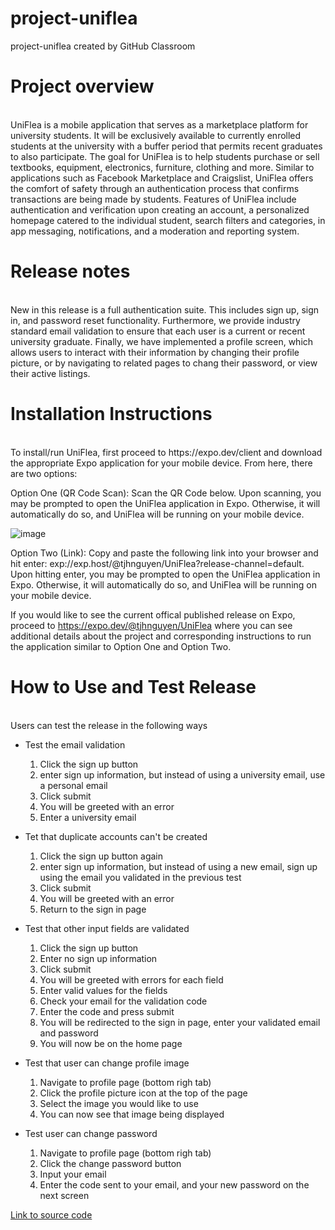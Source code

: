 # project-uniflea
project-uniflea created by GitHub Classroom

# Project overview
<br>
UniFlea is a mobile application that serves as a marketplace platform for university students. 
It will be exclusively available to currently enrolled students at the university with a buffer period that permits recent graduates to also participate. 
The goal for UniFlea is to help students purchase or sell textbooks, equipment, electronics, furniture, clothing and more. 
Similar to applications such as Facebook Marketplace and Craigslist, 
UniFlea offers the comfort of safety through an authentication process that confirms transactions are being made by students. 
Features of UniFlea include authentication and verification upon creating an account, a personalized homepage catered to the individual student, 
search filters and categories, in app messaging, notifications, and a moderation and reporting system.

# Release notes
<br>
New in this release is a full authentication suite. This includes sign up, sign in, and password reset functionality.
Furthermore, we provide industry standard email validation to ensure that each user is a current or recent university graduate.
Finally, we have implemented a profile screen, which allows users to interact with their information by changing their profile picture,
or by navigating to related pages to chang their password, or view their active listings.

# Installation Instructions
<br>
To install/run UniFlea, first proceed to https://expo.dev/client and download the appropriate Expo application for your mobile device. From here, there are two options:

Option One (QR Code Scan): Scan the QR Code below. Upon scanning, you may be prompted to open the UniFlea application in Expo. Otherwise, it will automatically do so, and UniFlea will be running on your mobile device.

![image](https://user-images.githubusercontent.com/61302705/158283715-a5f44af0-efe7-4dad-8f07-50a5dc0d0b2e.png)

Option Two (Link): Copy and paste the following link into your browser and hit enter: exp://exp.host/@tjhnguyen/UniFlea?release-channel=default. Upon hitting enter, you may be prompted to open the UniFlea application in Expo. Otherwise, it will automatically do so, and UniFlea will be running on your mobile device.

If you would like to see the current offical published release on Expo, proceed to https://expo.dev/@tjhnguyen/UniFlea where you can see additional details about the project and corresponding instructions to run the application similar to Option One and Option Two.

# How to Use and Test Release
<br>
Users can test the release in the following ways

* Test the email validation
  1. Click the sign up button
  2. enter sign up information, but instead of using a university email, use a personal email
  3. Click submit
  4. You will be greeted with an error
  5. Enter a university email
  
* Tet that duplicate accounts can't be created
  1. Click the sign up button again
  2. enter sign up information, but instead of using a new email, sign up using the email you validated in the previous test
  3. Click submit
  4. You will be greeted with an error
  5. Return to the sign in page

* Test that other input fields are validated
  1. Click the sign up button
  2. Enter no sign up information
  3. Click submit
  4. You will be greeted with errors for each field
  5. Enter valid values for the fields
  6. Check your email for the validation code
  7. Enter the code and press submit
  8. You will be redirected to the sign in page, enter your validated email and password
  9. You will now be on the home page

* Test that user can change profile image
  1. Navigate to profile page (bottom righ tab) 
  2. Click the profile picture icon at the top of the page
  3. Select the image you would like to use
  4. You can now see that image being displayed
  
* Test user can change password
  1. Navigate to profile page (bottom righ tab) 
  2. Click the change password button
  3. Input your email
  4. Enter the code sent to your email, and your new password on the next screen

[Link to source code](src)
